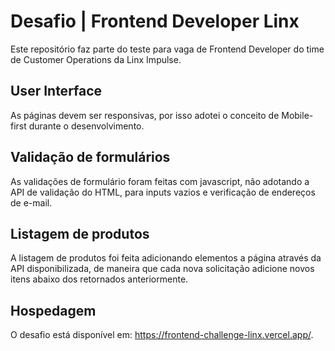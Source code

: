 # Desafio | Frontend Developer Linx
 
Este repositório faz parte do teste para vaga de Frontend Developer do time de Customer Operations
 da Linx Impulse.
 
## User Interface
 
As páginas devem ser responsivas, por isso adotei o conceito de Mobile-first durante o desenvolvimento.
 
## Validação de formulários
 
As validações de formulário foram feitas com javascript, não adotando a API de validação do HTML, 
para inputs vazios e verificação de endereços de e-mail.
 
## Listagem de produtos
 
A listagem de produtos foi feita adicionando elementos a página através da API disponibilizada, de
maneira que cada nova solicitação adicione novos itens abaixo dos retornados anteriormente.

## Hospedagem

O desafio está disponível em: https://frontend-challenge-linx.vercel.app/.

